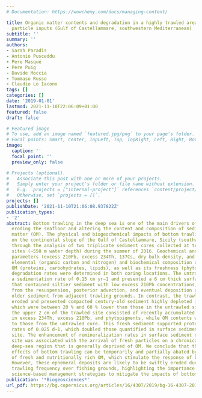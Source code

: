 ```yaml
---
# Documentation: https://wowchemy.com/docs/managing-content/

title: Organic matter contents and degradation in a highly trawled area during fresh
  particle inputs (Gulf of Castellammare, southwestern Mediterranean)
subtitle: ''
summary: ''
authors:
- Sarah Paradis
- Antonio Pusceddu
- Pere Masqué
- Pere Puig
- Davide Moccia
- Tommaso Russo
- Claudio Lo Iacono
tags: []
categories: []
date: '2019-01-01'
lastmod: 2021-11-10T22:06:09+01:00
featured: false
draft: false

# Featured image
# To use, add an image named `featured.jpg/png` to your page's folder.
# Focal points: Smart, Center, TopLeft, Top, TopRight, Left, Right, BottomLeft, Bottom, BottomRight.
image:
  caption: ''
  focal_point: ''
  preview_only: false

# Projects (optional).
#   Associate this post with one or more of your projects.
#   Simply enter your project's folder or file name without extension.
#   E.g. `projects = ["internal-project"]` references `content/project/deep-learning/index.md`.
#   Otherwise, set `projects = []`.
projects: []
publishDate: '2021-11-10T21:06:08.937822Z'
publication_types:
- '2'
abstract: Bottom trawling in the deep sea is one of the main drivers of sediment resuspension,
  eroding the seafloor and altering the content and composition of sedimentary organic
  matter (OM). The physical and biogeochemical impacts of bottom trawling were studied
  on the continental slope of the Gulf of Castellammare, Sicily (southwestern Mediterranean),
  through the analysis of two triplicate sediment cores collected at trawled and untrawled
  sites (∼550 m water depth) during the summer of 2016. Geochemical and sedimentological
  parameters (excess 210Pb, excess 234Th, 137Cs, dry bulk density, and grain size),
  elemental (organic carbon and nitrogen) and biochemical composition of sedimentary
  OM (proteins, carbohydrates, lipids), as well as its freshness (phytopigments) and
  degradation rates were determined in both coring locations. The untrawled site had
  a sedimentation rate of 0.15 cm yr−1 and presented a 6 cm thick surface mixed layer
  that contained siltier sediment with low excess 210Pb concentrations, possibly resulting
  from the resuspension, posterior advection, and eventual deposition of coarser and
  older sediment from adjacent trawling grounds. In contrast, the trawled site was
  eroded and presented compacted century-old sediment highly depleted in OM components,
  which were between 20 % and 60 % lower than those in the untrawled site. However,
  the upper 2 cm of the trawled site consisted of recently accumulated sediments enriched
  in excess 234Th, excess 210Pb, and phytopigments, while OM contents were similar
  to those from the untrawled core. This fresh sediment supported protein turnover
  rates of 0.025 d−1, which doubled those quantified in surface sediments of the untrawled
  site. The enhancement of remineralization rates in surface sediment of the trawled
  site was associated with the arrival of fresh particles on a chronically trawled
  deep-sea region that is generally deprived of OM. We conclude that the detrimental
  effects of bottom trawling can be temporarily and partially abated by the arrival
  of fresh and nutritionally rich OM, which stimulate the response of benthic communities.
  However, these ephemeral deposits are likely to be swiftly eroded due to the high
  trawling frequency over fishing grounds, highlighting the importance of establishing
  science-based management strategies to mitigate the impacts of bottom trawling.
publication: '*Biogeosciences*'
url_pdf: https://bg.copernicus.org/articles/16/4307/2019/bg-16-4307-2019.html
---
```

